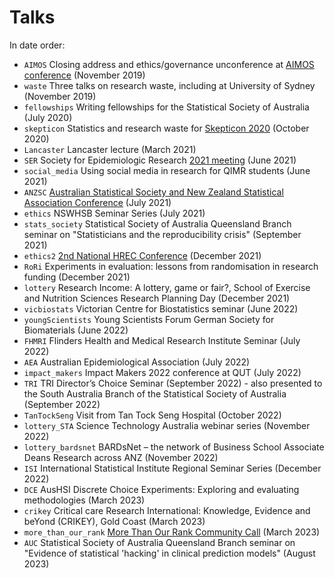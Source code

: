 # Talks

In date order:

* `AIMOS` Closing address and ethics/governance unconference at [AIMOS conference](https://aimos.community/invited-speakers) (November 2019)
* `waste` Three talks on research waste, including at University of Sydney (November 2019)
* `fellowships` Writing fellowships for the Statistical Society of Australia (July 2020)
* `skepticon` Statistics and research waste for [Skepticon 2020](https://www.skepticon.org.au/) (October 2020)
* `Lancaster` Lancaster lecture (March 2021)
* `SER` Society for Epidemiologic Research [2021 meeting](https://epiresearch.org/annual-meeting/2021-meeting/) (June 2021)
* `social_media` Using social media in research for QIMR students (June 2021)
* `ANZSC` [Australian Statistical Society and New Zealand Statistical Association Conference](https://anzsc2021.com.au/) (July 2021)
* `ethics` NSWHSB Seminar Series (July 2021)
* `stats_society` Statistical Society of Australia Queensland Branch seminar on "Statisticians and the reproducibility crisis" (September 2021)
* `ethics2` [2nd National HREC Conference](https://www.eventcreate.com/e/hrec2021) (December 2021)
* `RoRi` Experiments in evaluation: lessons from randomisation in research funding (December 2021)
* `lottery` Research Income: A lottery, game or fair?,  School of Exercise and Nutrition Sciences Research Planning Day (December 2021)
* `vicbiostats` Victorian Centre for Biostatistics seminar (June 2022)
* `youngScientists` Young Scientists Forum German Society for Biomaterials (June 2022)
* `FHMRI` Flinders Health and Medical Research Institute Seminar (July 2022)
* `AEA` Australian Epidemiological Association (July 2022)
* `impact_makers` Impact Makers 2022 conference at QUT (July 2022)
* `TRI` TRI Director’s Choice Seminar (September 2022) - also presented to the South Australia Branch of the Statistical Society of Australia (September 2022)
* `TanTockSeng` Visit from Tan Tock Seng Hospital (October 2022)
* `lottery_STA` Science Technology Australia webinar series (November 2022)
* `lottery_bardsnet` BARDsNet – the network of Business School Associate Deans Research across ANZ (November 2022)
* `ISI` International Statistical Institute Regional Seminar Series (December 2022)
* `DCE` AusHSI Discrete Choice Experiments: Exploring and evaluating methodologies (March 2023)
* `crikey` Critical care Research International: Knowledge, Evidence and beYond (CRIKEY), Gold Coast (March 2023)
* `more_than_our_rank` [More Than Our Rank Community Call](https://inorms.net/more-than-our-rank-community-calls/) (March 2023)
* `AUC` Statistical Society of Australia Queensland Branch seminar on "Evidence of statistical 'hacking' in clinical prediction models" (August 2023)

